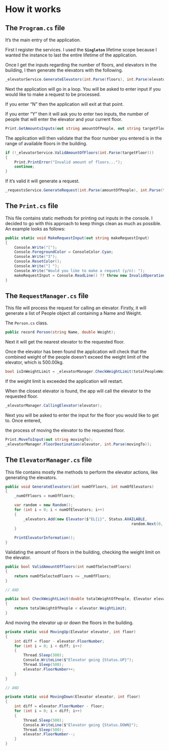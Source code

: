 # How it works

## The `Program.cs` file

It’s the main entry of the application.

First I register the services. I used the **`Singleton`** lifetime scope because I wanted the instance to last the entire lifetime of the application.

Once I get the inputs regarding the number of floors, and elevators in the building, I then generate the elevators with the following.

```csharp
_elevatorService.GenerateElevators(int.Parse(floors), int.Parse(elevators));
```

Next the application will go in a loop. You will be asked to enter input if you would like to make a request to be processed.

If you enter “N” then the application will exit at that point.

If you enter “Y” then it will ask you to enter two inputs, the number of people that will enter the elevator and your current floor.

```csharp
Print.GetAmountsInputs(out string amountOfPeople, out string targetFloor);
```

The application will then validate that the floor number you entered is in the range of available floors in the building.

```csharp
if (!_elevatorService.ValidAmountOfFloors(int.Parse(targetFloor)))
{
    Print.PrintError("Invalid amount of floors...");
    continue;
}
```

If it’s valid it will generate a request.

```csharp
_requestsService.GenerateRequest(int.Parse(amountOfPeople), int.Parse(targetFloor));
```

## The `Print.cs` file

This file contains static methods for printing out inputs in the console. I decided to go with this approach to keep things clean as much as possible. An example looks as follows:

```csharp
public static void MakeRequestInput(out string makeRequestInput)
{
    Console.Write("[");
    Console.ForegroundColor = ConsoleColor.Cyan; 
    Console.Write("3");
    Console.ResetColor();
    Console.Write("] ");
    Console.Write("Would you like to make a request (y/n): ");
    makeRequestInput = Console.ReadLine() ?? throw new InvalidOperationException();
}
```

## The `RequestManager.cs` file

This file will process the request for calling an elevator. Firstly, it will generate a list of People object all containing a Name and Weight. 

The `Person.cs` class.

```csharp
public record Person(string Name, double Weight);
```

Next it will get the nearest elevator to the requested floor.

Once the elevator has been found the application will check that the combined weight of the people doesn’t exceed the weight limit of the elevator, which is 500.00kg.

```csharp
bool isInWeightLimit = _elevatorManager.CheckWeightLimit(totalPeopleWeight, elevator);
```

If the weight limit is exceeded the application will restart.

When the closest elevator is found, the app will call the elevator to the requested floor.

```csharp
_elevatorManager.CallingElevator(elevator);
```

Next you will be asked to enter the input for the floor you would like to get to. Once entered,

the process of moving the elevator to the requested floor.

```csharp
Print.MoveToInput(out string movingTo);
_elevatorManager.FloorDestination(elevator, int.Parse(movingTo));
```

## The `ElevatorManager.cs` file

This file contains mostly the methods to perform the elevator actions, like generating the elevators.

```csharp
public void GenerateElevators(int numOfFloors, int numOfElevators)
{
    _numOfFloors = numOfFloors;

    var random = new Random();
    for (int i = 0; i < numOfElevators; i++)
    {
        _elevators.Add(new Elevator($"EL{i}", Status.AVAILABLE, 
														random.Next(0, numOfFloors + 1)));
    }
    
    PrintElevatorInformation();
}
```

Validating the amount of floors in the building, checking the weight limit on the elevator.

```csharp
public bool ValidAmountOfFloors(int numOfSelectedFloors)
{
    return numOfSelectedFloors <= _numOfFloors;
}

// AND

public bool CheckWeightLimit(double totalWeightOfPeople, Elevator elevator) 
{
    return totalWeightOfPeople < elevator.WeightLimit;
}
```

And moving the elevator up or down the floors in the building.

```csharp
private static void MovingUp(Elevator elevator, int floor)
{
    int diff = floor - elevator.FloorNumber;
    for (int i = 0; i < diff; i++)
    {
        Thread.Sleep(500);
        Console.WriteLine($"Elevator going {Status.UP}");
        Thread.Sleep(500);
        elevator.FloorNumber++;
    }
}

// AND

private static void MovingDown(Elevator elevator, int floor)
{
    int diff = elevator.FloorNumber - floor;
    for (int i = 0; i < diff; i++)
    {
        Thread.Sleep(500);
        Console.WriteLine($"Elevator going {Status.DOWN}");
        Thread.Sleep(500);
        elevator.FloorNumber--;
    }
}
```
